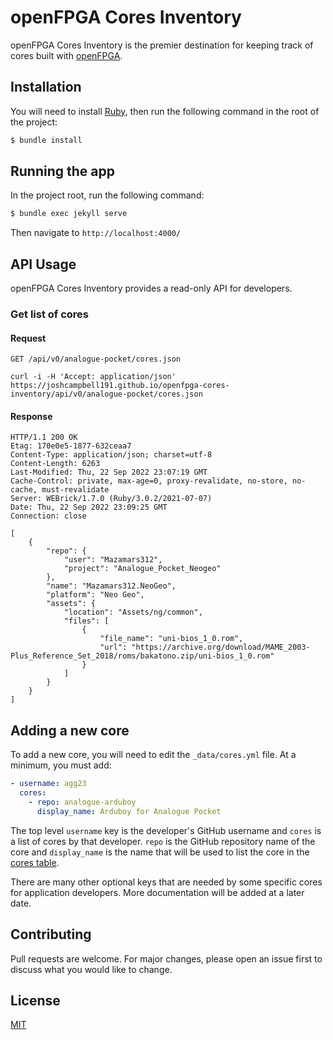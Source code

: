 # openFPGA Cores Inventory
openFPGA Cores Inventory is the premier destination for keeping track of cores built with [openFPGA](https://www.analogue.co/developer).

## Installation
You will need to install [Ruby](https://www.ruby-lang.org/en/documentation/installation/), then run the following command in the root of the project:

```bash
$ bundle install
```

## Running the app
In the project root, run the following command:

```bash
$ bundle exec jekyll serve
```

Then navigate to `http://localhost:4000/`

## API Usage
openFPGA Cores Inventory provides a read-only API for developers.

### Get list of cores
#### Request
`GET /api/v0/analogue-pocket/cores.json`

    curl -i -H 'Accept: application/json' https://joshcampbell191.github.io/openfpga-cores-inventory/api/v0/analogue-pocket/cores.json

#### Response

    HTTP/1.1 200 OK
    Etag: 170e0e5-1877-632ceaa7
    Content-Type: application/json; charset=utf-8
    Content-Length: 6263
    Last-Modified: Thu, 22 Sep 2022 23:07:19 GMT
    Cache-Control: private, max-age=0, proxy-revalidate, no-store, no-cache, must-revalidate
    Server: WEBrick/1.7.0 (Ruby/3.0.2/2021-07-07)
    Date: Thu, 22 Sep 2022 23:09:25 GMT
    Connection: close

    [
        {
            "repo": {
                "user": "Mazamars312",
                "project": "Analogue_Pocket_Neogeo"
            },
            "name": "Mazamars312.NeoGeo",
            "platform": "Neo Geo",
            "assets": {
                "location": "Assets/ng/common",
                "files": [
                    {
                        "file_name": "uni-bios_1_0.rom",
                        "url": "https://archive.org/download/MAME_2003-Plus_Reference_Set_2018/roms/bakatono.zip/uni-bios_1_0.rom"
                    }
                ]
            }
        }
    ]

## Adding a new core
To add a new core, you will need to edit the `_data/cores.yml` file. At a minimum, you must add:

```yaml
- username: agg23
  cores:
    - repo: analogue-arduboy
      display_name: Arduboy for Analogue Pocket
```

The top level `username` key is the developer's GitHub username and `cores` is a list of cores by that developer. `repo` is the GitHub repository name of the core and `display_name` is the name that will be used to list the core in the [cores table](https://joshcampbell191.github.io/openfpga-cores-inventory/analogue-pocket.html).

There are many other optional keys that are needed by some specific cores for application developers. More documentation will be added at a later date.

## Contributing
Pull requests are welcome. For major changes, please open an issue first to discuss what you would like to change.

## License
[MIT](https://choosealicense.com/licenses/mit/)
